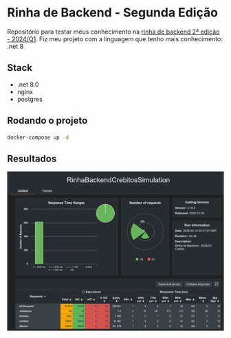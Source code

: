 
# Rinha de Backend - Segunda Edição

Repositório para testar meus conhecimento na [rinha de backend 2ª edição - 2024/Q1](https://github.com/zanfranceschi/rinha-de-backend-2024-q1).
Fiz meu projeto com a linguagem que tenho mais conhecimento: .net 8

## Stack

- .net 8.0
- nginx
- postgres

## Rodando o projeto

```bash
docker-compose up -d
```

## Resultados

![Resultados do gatling](docs/gatling-20240217.png)

